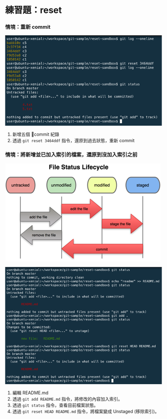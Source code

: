 # 練習題：reset

### 情境：重新 commit

![](../command/assets/git_reset.png)

1. 新增五個 commit 紀錄
2. 透過 `git reset 3464ddf` 指令，還原到過去狀態，重新 commit

### 情境：將新增並已加入索引的檔案，還原到沒加入索引之前

![](../command/assets/status.png)

![](../command/assets/git_reset2.png)

1. 編輯 README.md
1. 透過 `git add README.md` 指令，將修改的內容加入索引。
1. 透過 `git status` 指令，查看目前檔案狀態。
1. 透過 `git reset HEAD README.md` 指令，將檔案變成 Unstaged (移除索引)。
